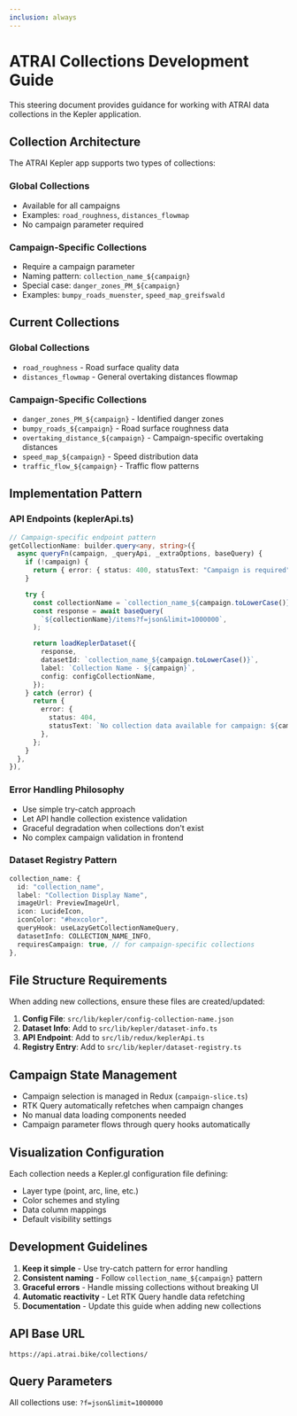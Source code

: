 ```yaml
---
inclusion: always
---
```


# ATRAI Collections Development Guide

This steering document provides guidance for working with ATRAI data collections in the Kepler application.

## Collection Architecture

The ATRAI Kepler app supports two types of collections:

### Global Collections

- Available for all campaigns
- Examples: `road_roughness`, `distances_flowmap`
- No campaign parameter required

### Campaign-Specific Collections

- Require a campaign parameter
- Naming pattern: `collection_name_${campaign}`
- Special case: `danger_zones_PM_${campaign}`
- Examples: `bumpy_roads_muenster`, `speed_map_greifswald`

## Current Collections

### Global Collections

- `road_roughness` - Road surface quality data
- `distances_flowmap` - General overtaking distances flowmap

### Campaign-Specific Collections

- `danger_zones_PM_${campaign}` - Identified danger zones
- `bumpy_roads_${campaign}` - Road surface roughness data
- `overtaking_distance_${campaign}` - Campaign-specific overtaking distances
- `speed_map_${campaign}` - Speed distribution data
- `traffic_flow_${campaign}` - Traffic flow patterns

## Implementation Pattern

### API Endpoints (keplerApi.ts)

```typescript
// Campaign-specific endpoint pattern
getCollectionName: builder.query<any, string>({
  async queryFn(campaign, _queryApi, _extraOptions, baseQuery) {
    if (!campaign) {
      return { error: { status: 400, statusText: "Campaign is required" } };
    }

    try {
      const collectionName = `collection_name_${campaign.toLowerCase()}`;
      const response = await baseQuery(
        `${collectionName}/items?f=json&limit=1000000`,
      );

      return loadKeplerDataset({
        response,
        datasetId: `collection_name_${campaign.toLowerCase()}`,
        label: `Collection Name - ${campaign}`,
        config: configCollectionName,
      });
    } catch (error) {
      return {
        error: {
          status: 404,
          statusText: `No collection data available for campaign: ${campaign}`,
        },
      };
    }
  },
}),
```

### Error Handling Philosophy

- Use simple try-catch approach
- Let API handle collection existence validation
- Graceful degradation when collections don't exist
- No complex campaign validation in frontend

### Dataset Registry Pattern

```typescript
collection_name: {
  id: "collection_name",
  label: "Collection Display Name",
  imageUrl: PreviewImageUrl,
  icon: LucideIcon,
  iconColor: "#hexcolor",
  queryHook: useLazyGetCollectionNameQuery,
  datasetInfo: COLLECTION_NAME_INFO,
  requiresCampaign: true, // for campaign-specific collections
},
```

## File Structure Requirements

When adding new collections, ensure these files are created/updated:

1. **Config File**: `src/lib/kepler/config-collection-name.json`
2. **Dataset Info**: Add to `src/lib/kepler/dataset-info.ts`
3. **API Endpoint**: Add to `src/lib/redux/keplerApi.ts`
4. **Registry Entry**: Add to `src/lib/kepler/dataset-registry.ts`

## Campaign State Management

- Campaign selection is managed in Redux (`campaign-slice.ts`)
- RTK Query automatically refetches when campaign changes
- No manual data loading components needed
- Campaign parameter flows through query hooks automatically

## Visualization Configuration

Each collection needs a Kepler.gl configuration file defining:

- Layer type (point, arc, line, etc.)
- Color schemes and styling
- Data column mappings
- Default visibility settings

## Development Guidelines

1. **Keep it simple** - Use try-catch pattern for error handling
2. **Consistent naming** - Follow `collection_name_${campaign}` pattern
3. **Graceful errors** - Handle missing collections without breaking UI
4. **Automatic reactivity** - Let RTK Query handle data refetching
5. **Documentation** - Update this guide when adding new collections

## API Base URL

`https://api.atrai.bike/collections/`

## Query Parameters

All collections use: `?f=json&limit=1000000`
